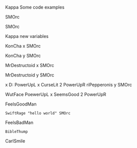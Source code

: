 Kappa Some code examples

SMOrc

SMOrc

Kappa new variables

KonCha x SMOrc

KonCha y SMOrc

MrDestructoid x SMOrc

MrDestructoid y SMOrc

x D: PowerUpL x CurseLit 2 PowerUpR riPepperonis y SMOrc

WutFace PoewerUpL x SeemsGood 2 PowerUpR 

FeelsGoodMan

	SwiftRage "hello world" SMOrc

FeelsBadMan

	BibleThump

CarlSmile